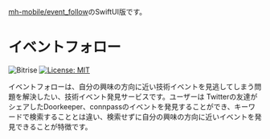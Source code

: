[mh-mobile/event_follow](https://github.com/mh-mobile/event_follow)のSwiftUI版です。


# イベントフォロー

 ![Bitrise](https://app.bitrise.io/app/425ec2b2c214208c/status.svg?token=yENcdcSOspwIIqOKuxdUXg&branch=main)  [![License: MIT](https://img.shields.io/badge/License-MIT-yellow.svg)](https://opensource.org/licenses/MIT)

イベントフォローは、自分の興味の方向に近い技術イベントを見逃してしまう問題を解決したい、技術イベント発見サービスです。ユーザーは Twitterの友達がシェアしたDoorkeeper、connpassのイベントを発見することができ、キーワードで検索することとは違い、検索せずに自分の興味の方向に近いイベントを発見できることが特徴です。

